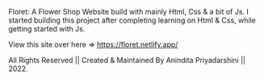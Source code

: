 Floret: A Flower Shop Website build with mainly Html, Css & a bit of Js. I started building this project after completing learning on Html & Css, while getting started with Js.




View this site over here => https://floret.netlify.app/



All Rights Reserved || Created & Maintained By Anindita Priyadarshini || 2022.
